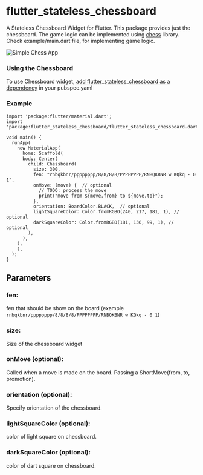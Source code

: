 # flutter_stateless_chessboard

A Stateless Chessboard Widget for Flutter. This package provides just the chessboard. The game logic can be implemented using [chess](https://pub.dev/packages/chess) library. Check example/main.dart file, for implementing game logic.

![Simple Chess App](https://github.com/varunpvp/flutter_chessboard/blob/main/preview.gif)

### Using the Chessboard

To use Chessboard widget, [add flutter_stateless_chessboard as a dependency](https://pub.dev/packages/flutter_stateless_chessboard/install) in your pubspec.yaml

### Example

```
import 'package:flutter/material.dart';
import 'package:flutter_stateless_chessboard/flutter_stateless_chessboard.dart';

void main() {
  runApp(
    new MaterialApp(
      home: Scaffold(
      body: Center(
        child: Chessboard(
          size: 300,
          fen: "rnbqkbnr/pppppppp/8/8/8/8/PPPPPPPP/RNBQKBNR w KQkq - 0 1",
          onMove: (move) {  // optional
            // TODO: process the move
            print("move from ${move.from} to ${move.to}");
          },
          orientation: BoardColor.BLACK,  // optional
          lightSquareColor: Color.fromRGBO(240, 217, 181, 1), // optional
          darkSquareColor: Color.fromRGBO(181, 136, 99, 1), // optional
        ),
      ),
    ),
    ),
  );
}

```

## Parameters

### fen:

fen that should be show on the board (example `rnbqkbnr/pppppppp/8/8/8/8/PPPPPPPP/RNBQKBNR w KQkq - 0 1`)

### size:

Size of the chessboard widget

### onMove (optional):

Called when a move is made on the board. Passing a ShortMove(from, to, promotion).

### orientation (optional):

Specify orientation of the chessboard.

### lightSquareColor (optional):

color of light square on chessboard.

### darkSquareColor (optional):

color of dart square on chessboard.

